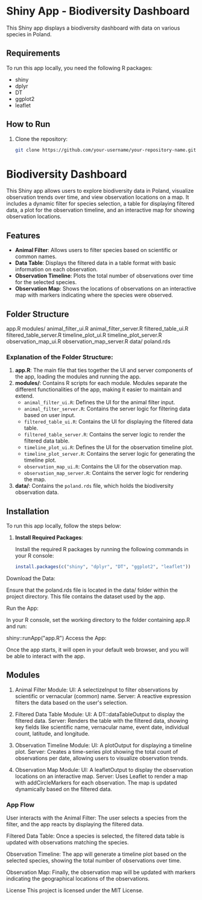 
# Shiny App - Biodiversity Dashboard

This Shiny app displays a biodiversity dashboard with data on various species in Poland.

## Requirements

To run this app locally, you need the following R packages:
- shiny
- dplyr
- DT
- ggplot2
- leaflet

## How to Run

1. Clone the repository:
   ```bash
   git clone https://github.com/your-username/your-repository-name.git
# Biodiversity Dashboard

This Shiny app allows users to explore biodiversity data in Poland, visualize observation trends over time, and view observation locations on a map. It includes a dynamic filter for species selection, a table for displaying filtered data, a plot for the observation timeline, and an interactive map for showing observation locations.

## Features
- **Animal Filter**: Allows users to filter species based on scientific or common names.
- **Data Table**: Displays the filtered data in a table format with basic information on each observation.
- **Observation Timeline**: Plots the total number of observations over time for the selected species.
- **Observation Map**: Shows the locations of observations on an interactive map with markers indicating where the species were observed.

## Folder Structure

app.R
modules/
animal_filter_ui.R
animal_filter_server.R
filtered_table_ui.R
filtered_table_server.R
timeline_plot_ui.R
timeline_plot_server.R
observation_map_ui.R
observation_map_server.R
data/
poland.rds

### Explanation of the Folder Structure:
1. **app.R**: The main file that ties together the UI and server components of the app, loading the modules and running the app.
2. **modules/**: Contains R scripts for each module. Modules separate the different functionalities of the app, making it easier to maintain and extend.
    - `animal_filter_ui.R`: Defines the UI for the animal filter input.
    - `animal_filter_server.R`: Contains the server logic for filtering data based on user input.
    - `filtered_table_ui.R`: Contains the UI for displaying the filtered data table.
    - `filtered_table_server.R`: Contains the server logic to render the filtered data table.
    - `timeline_plot_ui.R`: Defines the UI for the observation timeline plot.
    - `timeline_plot_server.R`: Contains the server logic for generating the timeline plot.
    - `observation_map_ui.R`: Contains the UI for the observation map.
    - `observation_map_server.R`: Contains the server logic for rendering the map.
3. **data/**: Contains the `poland.rds` file, which holds the biodiversity observation data.

## Installation

To run this app locally, follow the steps below:

1. **Install Required Packages**:

   Install the required R packages by running the following commands in your R console:

   ```r
   install.packages(c("shiny", "dplyr", "DT", "ggplot2", "leaflet"))
Download the Data:

Ensure that the poland.rds file is located in the data/ folder within the project directory. This file contains the dataset used by the app.

Run the App:

In your R console, set the working directory to the folder containing app.R and run:

shiny::runApp("app.R")
Access the App:

Once the app starts, it will open in your default web browser, and you will be able to interact with the app.

## Modules
1. Animal Filter Module:
UI: A selectizeInput to filter observations by scientific or vernacular (common) name.
Server: A reactive expression filters the data based on the user's selection.


2. Filtered Data Table Module:
UI: A DT::dataTableOutput to display the filtered data.
Server: Renders the table with the filtered data, showing key fields like scientific name, vernacular name, event date, individual count, latitude, and longitude.


3. Observation Timeline Module:
UI: A plotOutput for displaying a timeline plot.
Server: Creates a time-series plot showing the total count of observations per date, allowing users to visualize observation trends.


4. Observation Map Module:
UI: A leafletOutput to display the observation locations on an interactive map.
Server: Uses Leaflet to render a map with addCircleMarkers for each observation. The map is updated dynamically based on the filtered data.
### App Flow
User interacts with the Animal Filter: The user selects a species from the filter, and the app reacts by displaying the filtered data.


Filtered Data Table: Once a species is selected, the filtered data table is updated with observations matching the species.


Observation Timeline: The app will generate a timeline plot based on the selected species, showing the total number of observations over time.


Observation Map: Finally, the observation map will be updated with markers indicating the geographical locations of the observations.




License
This project is licensed under the MIT License.
